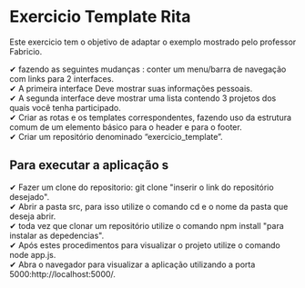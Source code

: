 # Exercicio Template Rita

Este exercicio tem o objetivo de adaptar o exemplo mostrado pelo professor Fabricio.<br>

✔ fazendo as seguintes mudanças : conter um menu/barra de navegação com links para 2 interfaces.<br>
✔ A primeira interface Deve mostrar suas informações pessoais.<br>
✔ A segunda interface deve mostrar uma lista contendo 3 projetos dos quais você tenha participado.<br>
✔ Criar as rotas e os templates correspondentes, fazendo uso da estrutura comum de um elemento básico para o header e para o footer.<br>
✔ Criar um repositório denominado “exercicio_template”. 

## Para executar a aplicação s

✔ Fazer um clone do repositorio: git clone "inserir o link do repositório desejado".<br>
✔ Abrir a pasta src, para isso utilize o comando cd e o nome da pasta que deseja abrir.<br>
✔ toda vez que clonar um repositório utilize o comando npm install "para instalar as depedencias".<br>
✔ Após estes procedimentos para visualizar o projeto utilize o comando node app.js.<br>
✔ Abra o navegador para visualizar a aplicação utilizando a porta 5000:http://localhost:5000/.<br>    